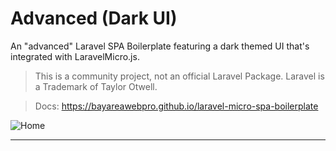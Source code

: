 # Advanced (Dark UI)

An "advanced" Laravel SPA Boilerplate featuring a dark themed UI that's integrated with LaravelMicro.js.

> This is a community project, not an official Laravel Package.  Laravel is a Trademark of Taylor Otwell.

> Docs: https://bayareawebpro.github.io/laravel-micro-spa-boilerplate

![Home](https://github.com/bayareawebpro/laravel-micro-spa-boilerplate/raw/master/docs/img/screens-home.png)

---
